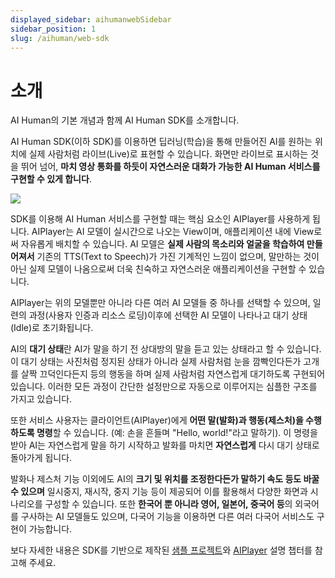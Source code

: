 ```yaml
---
displayed_sidebar: aihumanwebSidebar
sidebar_position: 1
slug: /aihuman/web-sdk
---
```


# 소개

AI Human의 기본 개념과 함께 AI Human SDK를 소개합니다.

AI Human SDK(이하 SDK)를 이용하면 딥러닝(학습)을 통해 만들어진 AI를 원하는 위치에 실제 사람처럼 라이브(Live)로 표현할 수 있습니다. 화면만 라이브로 표시하는 것을 뛰어 넘어, **마치 영상 통화를 하듯이 자연스러운 대화가 가능한 AI Human 서비스를 구현할 수 있게 합니다**.

<img src="/img/aihuman/web/quick_start.png" />

<br/>

SDK를 이용해 AI Human 서비스를 구현할 때는 핵심 요소인 AIPlayer를 사용하게 됩니다.
AIPlayer는 AI 모델이 실시간으로 나오는 View이며, 애플리케이션 내에 View로써 자유롭게 배치할 수 있습니다. AI 모델은 **실제 사람의 목소리와 얼굴을 학습하여 만들어져서** 기존의 TTS(Text to Speech)가 가진 기계적인 느낌이 없으며, 말만하는 것이 아닌 실제 모델이 나옴으로써 더욱 친숙하고 자연스러운 애플리케이션을 구현할 수 있습니다. 

AIPlayer는 위의 모델뿐만 아니라 다른 여러 AI 모델들 중 하나를 선택할 수 있으며, 일련의 과정(사용자 인증과 리소스 로딩)이후에 선택한 AI 모델이 나타나고 대기 상태(Idle)로 초기화됩니다.

AI의 **대기 상태**란 AI가 말을 하기 전 상대방의 말을 듣고 있는 상태라고 할 수 있습니다. 이 대기 상태는 사진처럼 정지된 상태가 아니라 실제 사람처럼 눈을 깜빡인다든가 고개를 살짝 끄덕인다든지 등의 행동을 하며 실제 사람처럼 자연스럽게 대기하도록 구현되어 있습니다. 이러한 모든 과정이 간단한 설정만으로 자동으로 이루어지는 심플한 구조를 가지고 있습니다.

또한 서비스 사용자는 클라이언트(AIPlayer)에게 **어떤 말(발화)과 행동(제스처)을 수행하도록 명령**할 수 있습니다. (예: 손을 흔들며 "Hello, world!"라고 말하기). 이 명령을 받아 AI는 자연스럽게 말을 하기 시작하고 발화를 마치면 **자연스럽게** 다시 대기 상태로 돌아가게 됩니다.

발화나 제스처 기능 이외에도 AI의 **크기 및 위치를 조정한다든가 말하기 속도 등도 바꿀수 있으며** 일시중지, 재시작, 중지 기능 등이 제공되어 이를 활용해서 다양한 화면과 시나리오를 구성할 수 있습니다. 또한 **한국어 뿐 아니라 영어, 일본어, 중국어 등**의 외국어를 구사하는 AI 모델들도 있으며, 다국어 기능을 이용하면 다른 여러 다국어 서비스도 구현이 가능합니다. 

보다 자세한 내용은 SDK를 기반으로 제작된 [샘플 프로젝트](../category/sample-project-description)와 [AIPlayer](../category/aiplayer-description) 설명 챕터를 참고해 주세요.
